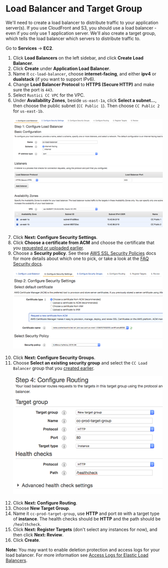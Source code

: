 # Load Balancer and Target Group

We'll need to create a load balancer to distribute traffic to your application server(s).  If you use CloudFront and S3, you should use a load balancer - even if you only use 1 application server.  We'll also create a target group, which tells the load balancer which servers to distribute traffic to.

Go to **Services** -> **EC2**.

1. Click **Load Balancers** on the left sidebar, and click **Create Load Balancer**.
2. Click **Create** under **Application Load Balancer**.
3. Name it `cc-load-balancer`,  choose **internet-facing**, and either **ipv4** or **dualstack** (if you want to support IPv6).
4. Change **Load Balancer Protocol** to **HTTPS (Secure HTTP)** and make sure the port is `443`.
5. Select `Rustici CC VPC` for the VPC.
6. Under **Availability Zones**, beside `us-east-1a`, click **Select a subnet...**, then choose the public subnet (`CC Public 1`).  Then choose `CC Public 2` for `us-east-1b`. <br><br>![Basic Config](img/elb-create-basic-config.png)<br><br>
7. Click **Next: Configure Security Settings**.
8. Click **Choose a certificate from ACM** and choose the certificate that you [requested or uploaded earlier](CertificateManager.md).
9. Choose a **Security policy**. See these [AWS SSL Security Policies](https://docs.aws.amazon.com/elasticloadbalancing/latest/classic/elb-security-policy-table.html) docs for more details about which one to pick, or take a look at the [FAQ Security docs](../faq/Security.md). <br><br>![Security Settings](img/elb-create-security.png)<br><br>
10. Click **Next: Configure Security Groups**.
11. Choose **Select an existing security group** and select the `CC Load Balancer` group that you [created earlier](VPC.md). <br><br>![Routing](img/elb-create-routing.png)<br><br>
12. Click **Next: Configure Routing**.
13. Choose **New Target Group**.
14. Name it `cc-prod-target-group`, use **HTTP** and port `80` with a target type of **instance**.  The health checks should be **HTTP** and the path should be `/healthcheck`.
15. Click **Next: Register Targets** (don't select any instances for now), and then click **Next: Review**.
16. Click **Create**.

**Note:** You may want to enable deletion protection and access logs for your load balancer.  For more information see [Access Logs for Elastic Load Balancers](https://aws.amazon.com/blogs/aws/access-logs-for-elastic-load-balancers/).

